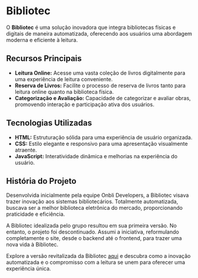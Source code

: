 # Bibliotec

O **Bibliotec** é uma solução inovadora que integra bibliotecas físicas e digitais de maneira automatizada, oferecendo aos usuários uma abordagem moderna e eficiente à leitura.

## Recursos Principais

- **Leitura Online:** Acesse uma vasta coleção de livros digitalmente para uma experiência de leitura conveniente.
- **Reserva de Livros:** Facilite o processo de reserva de livros tanto para leitura online quanto na biblioteca física.
- **Categorização e Avaliação:** Capacidade de categorizar e avaliar obras, promovendo interação e participação ativa dos usuários.

## Tecnologias Utilizadas

- **HTML:** Estruturação sólida para uma experiência de usuário organizada.
- **CSS:** Estilo elegante e responsivo para uma apresentação visualmente atraente.
- **JavaScript:** Interatividade dinâmica e melhorias na experiência do usuário.

## História do Projeto

Desenvolvida inicialmente pela equipe Onbli Developers, a Bibliotec visava trazer inovação aos sistemas bibliotecários. Totalmente automatizada, buscava ser a melhor biblioteca eletrônica do mercado, proporcionando praticidade e eficiência.

A Bibliotec idealizada pelo grupo resultou em sua primeira versão. No entanto, o projeto foi descontinuado. Assumi a iniciativa, reformulando completamente o site, desde o backend até o frontend, para trazer uma nova vida à Bibliotec.

Explore a versão revitalizada da Bibliotec [aqui](https://ab-bibliotec.netlify.app) e descubra como a inovação automatizada e o compromisso com a leitura se unem para oferecer uma experiência única.
